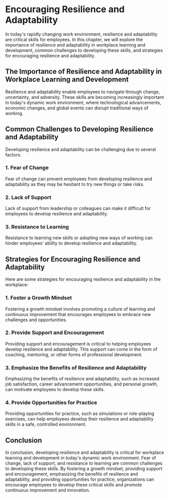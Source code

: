 Encouraging Resilience and Adaptability
===============================================================================================================

In today's rapidly changing work environment, resilience and adaptability are critical skills for employees. In this chapter, we will explore the importance of resilience and adaptability in workplace learning and development, common challenges to developing these skills, and strategies for encouraging resilience and adaptability.

The Importance of Resilience and Adaptability in Workplace Learning and Development
-----------------------------------------------------------------------------------

Resilience and adaptability enable employees to navigate through change, uncertainty, and adversity. These skills are becoming increasingly important in today's dynamic work environment, where technological advancements, economic changes, and global events can disrupt traditional ways of working.

Common Challenges to Developing Resilience and Adaptability
-----------------------------------------------------------

Developing resilience and adaptability can be challenging due to several factors:

### 1. Fear of Change

Fear of change can prevent employees from developing resilience and adaptability as they may be hesitant to try new things or take risks.

### 2. Lack of Support

Lack of support from leadership or colleagues can make it difficult for employees to develop resilience and adaptability.

### 3. Resistance to Learning

Resistance to learning new skills or adopting new ways of working can hinder employees' ability to develop resilience and adaptability.

Strategies for Encouraging Resilience and Adaptability
------------------------------------------------------

Here are some strategies for encouraging resilience and adaptability in the workplace:

### 1. Foster a Growth Mindset

Fostering a growth mindset involves promoting a culture of learning and continuous improvement that encourages employees to embrace new challenges and opportunities.

### 2. Provide Support and Encouragement

Providing support and encouragement is critical to helping employees develop resilience and adaptability. This support can come in the form of coaching, mentoring, or other forms of professional development.

### 3. Emphasize the Benefits of Resilience and Adaptability

Emphasizing the benefits of resilience and adaptability, such as increased job satisfaction, career advancement opportunities, and personal growth, can motivate employees to develop these skills.

### 4. Provide Opportunities for Practice

Providing opportunities for practice, such as simulations or role-playing exercises, can help employees develop their resilience and adaptability skills in a safe, controlled environment.

Conclusion
----------

In conclusion, developing resilience and adaptability is critical for workplace learning and development in today's dynamic work environment. Fear of change, lack of support, and resistance to learning are common challenges to developing these skills. By fostering a growth mindset, providing support and encouragement, emphasizing the benefits of resilience and adaptability, and providing opportunities for practice, organizations can encourage employees to develop these critical skills and promote continuous improvement and innovation.
